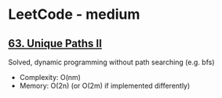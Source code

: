 # LeetCode - medium

## [63. Unique Paths II](https://leetcode.com/problems/unique-paths-ii)

Solved, dynamic programming without path searching (e.g. bfs)

* Complexity: O(nm)
* Memory: O(2n) (or O(2m) if implemented differently)
